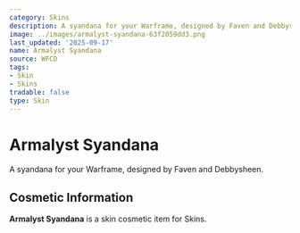 ```yaml
---
category: Skins
description: A syandana for your Warframe, designed by Faven and Debbysheen.
image: ../images/armalyst-syandana-63f2059dd3.png
last_updated: '2025-09-17'
name: Armalyst Syandana
source: WFCD
tags:
- Skin
- Skins
tradable: false
type: Skin
---
```


# Armalyst Syandana

A syandana for your Warframe, designed by Faven and Debbysheen.

## Cosmetic Information

**Armalyst Syandana** is a skin cosmetic item for Skins.

